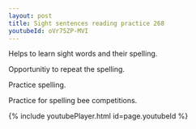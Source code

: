 ```yaml
---
layout: post
title: Sight sentences reading practice 268
youtubeId: oVr75ZP-MVI
---
```

 
 
Helps to learn sight words and their spelling.

Opportunitiy to repeat the spelling. 

Practice spelling. 
 
Practice for spelling bee competitions. 
 
{% include youtubePlayer.html id=page.youtubeId %}
 
 

